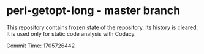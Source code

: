 # perl-getopt-long - master branch

This repository contains frozen state of the repository.
Its history is cleared. It is used only for static code
analysis with Codacy.

Commit Time: 1705726442